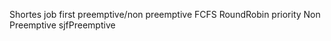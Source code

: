  Shortes job first  preemptive/non preemptive
 FCFS
RoundRobin 
priority Non Preemptive
sjfPreemptive
